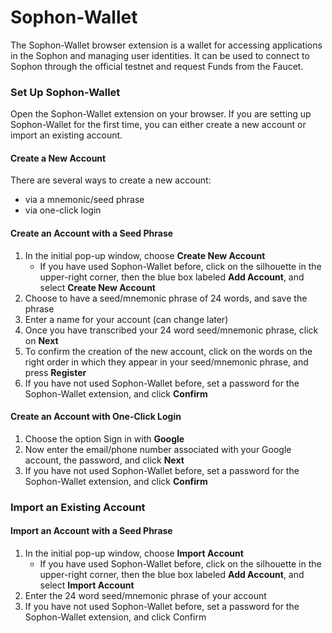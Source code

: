# Sophon-Wallet
The Sophon-Wallet browser extension is a wallet for accessing applications in the Sophon and managing user identities. It can be used to connect to Sophon through the official testnet and request Funds from the Faucet.

### Set Up Sophon-Wallet
Open the Sophon-Wallet extension on your browser. If you are setting up Sophon-Wallet for the first time, you can either create a new account or import an existing account.

#### Create a New Account
There are several ways to create a new account:
- via a mnemonic/seed phrase
- via one-click login

#### Create an Account with a Seed Phrase
1. In the initial pop-up window, choose **Create New Account**
   - If you have used Sophon-Wallet before, click on the silhouette in the upper-right corner, then the blue box labeled **Add Account**, and select **Create New Account**
2. Choose to have a seed/mnemonic phrase of 24 words, and save the phrase
3. Enter a name for your account (can change later)
4. Once you have transcribed your 24 word seed/mnemonic phrase, click on **Next**
5. To confirm the creation of the new account, click on the words on the right order in which they appear in your seed/mnemonic phrase, and press **Register**
6. If you have not used Sophon-Wallet before, set a password for the Sophon-Wallet extension, and click **Confirm**

#### Create an Account with One-Click Login
1. Choose the option Sign in with **Google**
2. Now enter the email/phone number associated with your Google account, the password, and click **Next**
3. If you have not used Sophon-Wallet before, set a password for the Sophon-Wallet extension, and click **Confirm**

### Import an Existing Account
#### Import an Account with a Seed Phrase
1. In the initial pop-up window, choose **Import Account**
   - If you have used Sophon-Wallet before, click on the silhouette in the upper-right corner, then the blue box labeled **Add Account**, and select **Import Account**
2. Enter the 24 word seed/mnemonic phrase of your account
3. If you have not used Sophon-Wallet before, set a password for the Sophon-Wallet extension, and click Confirm
